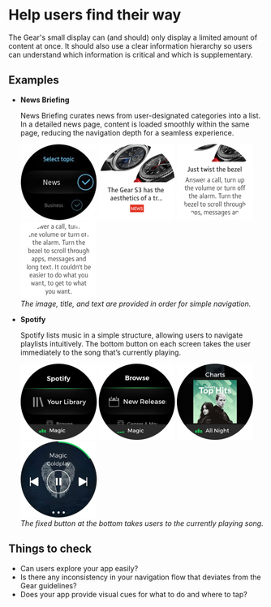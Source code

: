 # Help users find their way

The Gear's small display can (and should) only display a limited amount of content at once. It should also use a clear information hierarchy so users can understand which information is critical and which is supplementary.

## Examples

-   **News Briefing**

    News Briefing curates news from user-designated categories into a list. In a detailed news page, content is loaded smoothly within the same page, reducing the navigation depth for a seamless experience.

    ![](media/bestpractice_newsbriefing_1-150x150.png)  ![](media/bestpractice_newsbriefing_2-150x150.png) ![](media/bestpractice_newsbriefing_3-150x150.png) ![](media/bestpractice_newsbriefing_4-150x150.png)  
    *The image, title, and text are provided in order for simple navigation.*

-   **Spotify**

    Spotify lists music in a simple structure, allowing users to navigate playlists intuitively. The bottom button on each screen takes the user immediately to the song that’s currently playing.

    ![](media/bestpractice_spotify_1-150x150.png) ![](media/bestpractice_spotify_2-150x150.png) ![](media/bestpractice_spotify_3-150x150.png) ![](media/bestpractice_spotify_4-150x150.png)  
    *The fixed button at the bottom takes users to the currently playing song.*

## Things to check

-   Can users explore your app easily?
-   Is there any inconsistency in your navigation flow that deviates from the Gear guidelines?
-   Does your app provide visual cues for what to do and where to tap?
